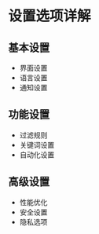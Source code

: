 # 设置选项详解

## 基本设置
- 界面设置
- 语言设置
- 通知设置

## 功能设置
- 过滤规则
- 关键词设置
- 自动化设置

## 高级设置
- 性能优化
- 安全设置
- 隐私选项 